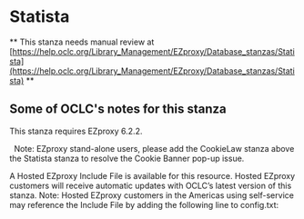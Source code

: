 # Statista
** This stanza needs manual review at [https://help.oclc.org/Library_Management/EZproxy/Database_stanzas/Statista](https://help.oclc.org/Library_Management/EZproxy/Database_stanzas/Statista) **

## Some of OCLC's notes for this stanza

This stanza requires EZproxy 6.2.2.

&nbsp; Note:&nbsp;EZproxy stand-alone users, please add the CookieLaw stanza above the Statista stanza to resolve the Cookie Banner pop-up issue.

A Hosted EZproxy Include File is available for this resource. Hosted EZproxy customers will receive automatic updates with OCLC&rsquo;s latest version of this stanza. Note: Hosted EZproxy customers in the Americas using self-service may reference the Include File by adding the following line to config.txt:

&nbsp;
